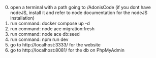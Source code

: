 0. open a terminal with a path going to /AdonisCode (if you dont have nodeJS, install it and refer to node documentation for the nodeJS installation)
1. run command: docker compose up -d
2. run command: node ace migration:fresh
3. run command: node ace db:seed
4. run command: npm run dev
5. go to http://localhost:3333/ for the website
6. go to http://localhost:8081/ for the db on PhpMyAdmin
